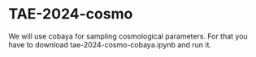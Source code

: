 # TAE-2024-cosmo

We will use cobaya for sampling cosmological parameters. For that you have to download tae-2024-cosmo-cobaya.ipynb and run it. 
